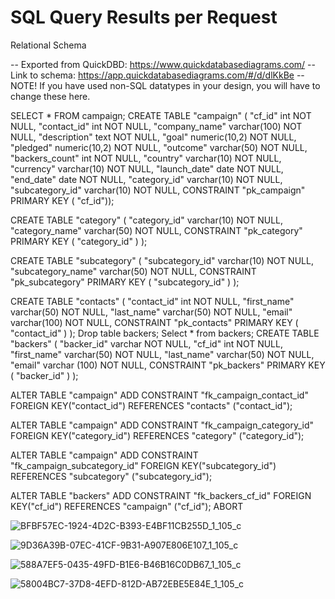 # SQL Query Results per Request

Relational Schema 


-- Exported from QuickDBD: https://www.quickdatabasediagrams.com/
-- Link to schema: https://app.quickdatabasediagrams.com/#/d/dlKkBe
-- NOTE! If you have used non-SQL datatypes in your design, you will have to change these here.

SELECT * FROM campaign;
CREATE TABLE "campaign" (
    "cf_id" int   NOT NULL,
    "contact_id" int   NOT NULL,
    "company_name" varchar(100)   NOT NULL,
    "description" text   NOT NULL,
    "goal" numeric(10,2)   NOT NULL,
    "pledged" numeric(10,2)   NOT NULL,
    "outcome" varchar(50)   NOT NULL,
    "backers_count" int   NOT NULL,
    "country" varchar(10)   NOT NULL,
    "currency" varchar(10)   NOT NULL,
    "launch_date" date   NOT NULL,
    "end_date" date   NOT NULL,
    "category_id" varchar(10)   NOT NULL,
    "subcategory_id" varchar(10)   NOT NULL,
    CONSTRAINT "pk_campaign" PRIMARY KEY (
        "cf_id"));

CREATE TABLE "category" (
    "category_id" varchar(10)   NOT NULL,
    "category_name" varchar(50)   NOT NULL,
    CONSTRAINT "pk_category" PRIMARY KEY (
        "category_id"
     )
);

CREATE TABLE "subcategory" (
    "subcategory_id" varchar(10)   NOT NULL,
    "subcategory_name" varchar(50)   NOT NULL,
    CONSTRAINT "pk_subcategory" PRIMARY KEY (
        "subcategory_id"
     )
);

CREATE TABLE "contacts" (
    "contact_id" int   NOT NULL,
    "first_name" varchar(50)   NOT NULL,
    "last_name" varchar(50)   NOT NULL,
    "email" varchar(100)   NOT NULL,
    CONSTRAINT "pk_contacts" PRIMARY KEY (
        "contact_id"
     )
);
Drop table backers;
Select * from backers;
CREATE TABLE "backers" (
	"backer_id" varchar NOT NULL,
	"cf_id" int NOT NULL,
	"first_name" varchar(50) NOT NULL,
	"last_name" varchar(50) NOT NULL,
	"email" varchar (100) NOT NULL,
    CONSTRAINT "pk_backers" PRIMARY KEY (
        "backer_id"
     )
);



ALTER TABLE "campaign" ADD CONSTRAINT "fk_campaign_contact_id" FOREIGN KEY("contact_id")
REFERENCES "contacts" ("contact_id");

ALTER TABLE "campaign" ADD CONSTRAINT "fk_campaign_category_id" FOREIGN KEY("category_id")
REFERENCES "category" ("category_id");

ALTER TABLE "campaign" ADD CONSTRAINT "fk_campaign_subcategory_id" FOREIGN KEY("subcategory_id")
REFERENCES "subcategory" ("subcategory_id");

ALTER TABLE "backers" ADD CONSTRAINT "fk_backers_cf_id" FOREIGN KEY("cf_id")
REFERENCES "campaign" ("cf_id");
ABORT

![BFBF57EC-1924-4D2C-B393-E4BF11CB255D_1_105_c](https://user-images.githubusercontent.com/122326425/213548852-516f4226-0996-463f-8646-cba1412cc76e.jpeg)


![9D36A39B-07EC-41CF-9B31-A907E806E107_1_105_c](https://user-images.githubusercontent.com/122326425/213548658-c39015c5-5a48-494f-ad3f-ebccf391bb95.jpeg)


![588A7EF5-0435-49FD-B1E6-B46B16C0DB67_1_105_c](https://user-images.githubusercontent.com/122326425/213548896-80870c63-25eb-4475-9630-2b88dd298dbe.jpeg)

![58004BC7-37D8-4EFD-812D-AB72EBE5E84E_1_105_c](https://user-images.githubusercontent.com/122326425/213548918-b702ff5b-3873-4151-8ccf-8f847e92b40c.jpeg)
